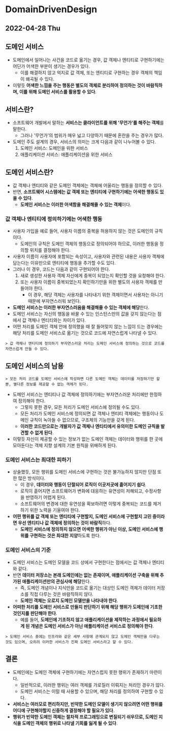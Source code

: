 # DomainDrivenDesign
## 2022-04-28 Thu

## 도메인 서비스
* 도메인에서 일어나는 사건을 코드로 옮기는 경우, 값 객체나 엔티티로 구현하기에는 어딘가 어색한 부분이 생기는 경우가 있다.
  * 이를 해결하지 않고 억지로 값 객체, 또는 엔티티로 구현하는 경우 객체의 책임이 왜곡될 수 있다.
* 이렇듯 **어색한 느낌을 주는 행동은 별도의 객체로 분리하여 정의하는 것이 바람직하며, 이를 위해 도메인 서비스를 활용할 수 있다**.

## 서비스란?
* 소프트웨어 개발에서 말하는 **서비스는 클라이언트를 위해 '무언가'를 해주는 객체**를 말한다.
  * 그러나 '무언가'의 범위가 매우 넓고 다양하기 때문에 혼란을 주는 경우가 많다.
* 도메인 주도 설계의 경우, 서비스의 의미는 크게 다음과 같이 나누어볼 수 있다.
  1. 도메인 서비스: 도메인을 위한 서비스
  2. 애플리케이션 서비스: 애플리케이션을 위한 서비스

## 도메인 서비스란?
* 값 객체나 엔티티와 같은 도메인 객체에는 객체에 어울리는 행동을 정의할 수 있다. 
* 반면, **소프트웨어 시스템에는 값 객체 또는 엔티티에 구현하기에는 어색한 행동도 있을 수 있다**.
  * **도메인 서비스는 이러한 어색함을 해결해줄 수 있는 객체**이다.

### 값 객체나 엔티티에 정의하기에는 어색한 행동
* 사용자 가입을 예로 들어, 사용자 이름의 중복을 허용하지 않는 것은 도메인의 규칙이다.
  * 도메인의 규칙은 도메인 객체의 행동으로 정의되어야 하므로, 이러한 행동을 정의할 위치를 결정해야 한다.
* 사용자 이름이 사용자에 포함되는 속성이고, 사용자와 관련된 내용은 사용자 객체에 담는다는 이유만으로 엔티티에 행동을 추가할 수도 있다.
* 그러나 이 경우, 코드는 다음과 같이 구현되어야 한다.
  1. 새로 생성한 사용자 객체 자신에게 중복이 되었는지 확인할 것을 요청해야 한다.
  2. 또는 사용자 이름이 중복되었는지 확인하기만을 위한 별도의 사용자 객체를 만들어야 한다.
     * 이 경우, 해당 객체는 사용자를 나타내기 위한 객체이면서 사용자는 아니기 때문에 부자연스러워 보인다.
* **도메인 서비스는 이러한 부자연스러움을 해결해줄 수 있는 객체에 해당**한다.
* 도메인 서비스는 자신의 행동을 바꿀 수 있는 인스턴스만의 값을 갖지 않는다는 점에서 값 객체나 엔티티와는 차이가 있다.
* 어떤 처리를 도메인 객체 안에 정의했을 때 잘 들어맞지 않는 느낌이 드는 경우에는 해당 처리를 도메인 서비스로 옮기는 것으로 코드에 자연스럽게 나타낼 수 있다.
```
> 값 객체나 엔티티에 정의하기 부자연스러운 처리는 도메인 서비스에 정의하는 것으로 코드를 자연스럽게 만들 수 있다.
```

## 도메인 서비스의 남용
```
> 모든 처리 코드를 도메인 서비스에 작성하면 다른 도메인 객체는 데이터를 저장하기만 할 뿐, 별다른 정보를 제공할 수 없는 객체가 된다.
```
* 도메인 서비스는 엔티티나 값 객체에 정의하기에는 부자연스러운 처리에만 한정하여 정의해야 한다.
  * 그렇지 못한 경우, 모든 처리가 도메인 서비스에 정의될 수도 있다.
  * 모든 처리가 도메인 서비스에 정의되면 값 객체나 엔티티 객체에는 행동이나 도메인 규칙이 녹아들 수 없으므로, 구조체의 기능만을 갖게 된다.
  * **이러한 코드만으로는 개발자가 값 객체나 엔티티에서 유의미한 도메인 규칙을 발견할 수 없게 된다**.
* 이렇듯 자신이 제공할 수 있는 정보가 없는 도메인 객체는 데이터와 행위를 한 곳에 모아둔다는 객체 지향 설계의 기본 원칙을 위배하게 된다.

### 도메인 서비스는 최대한 피하기
* 상술했듯, 모든 행위를 도메인 서비스에 구현하는 것은 불가능하지 않지만 단점 또한 많은 방식이다.
  * 이 경우, **데이터와 행동이 단절되어 로직이 이곳저곳에 흩어지기 쉽다**.
  * 로직이 흩어지면 소프트웨어가 변화에 대응하는 유연성이 저해되고, 수정사항을 반영하기 어렵게 된다.
  * 소프트웨어의 변경에 대한 유연성을 확보하려면 이렇게 중복되는 코드를 제거하기 위한 노력을 기울여야 한다.
* **어떤 행위를 값 객체 또는 엔티티에 구현할지, 도메인 서비스에 구현할지 고민 중이라면 우선 엔티티나 값 객체에 정의하는 것이 바람직**하다.
  * **도메인 서비스에 정의하지 않으면 어색한 행위가 아닌 이상, 도메인 서비스에 행위를 구현하는 것은 최대한 지양**하도록 한다.

### 도메인 서비스의 기준
* 도메인 서비스는 도메인 모델을 코드 상에서 구현한다는 점에서는 값 객체나 엔티티와 같다.
* 반면 **데이터 저장소는 본래 도메인에는 없는 존재이며, 애플리케이션 구축을 위해 추가된 애플리케이션만의 관심사에 해당**한다.
  * 즉, 도메인 개념이나 지식만을 코드로 옮기는 대상인 도메인 객체가 데이터 저장소를 직접 다루는 것은 바람직하지 않다.
  * **도메인 객체는 오로지 도메인 모델만을 나타내야 한다**.
* **어떠한 처리를 도메인 서비스로 만들지 판단하기 위해 해당 행위가 도메인에 기초한 것인지를 판단해야 한다**.
  * 예를 들어, **도메인에 기초하지 않고 애플리케이션을 제작하는 과정에서 필요하게 된 개념은 도메인 서비스가 아닌 애플리케이션 서비스로 정의해야 한다**.
```
> 도메인 서비스 중에는 인프라와 같은 세부 사항에 관계되지 않고 도메인 객체만을 다루는 것도 있으며, 오히려 이러한 서비스가 진짜 도메인 서비스라고 할 수 있다.
```

## 결론
* 도메인에는 도메인 객체에 구현하기에는 자연스럽지 못한 행위가 존재하기 마련이다.
  * 일반적으로, 이러한 행위는 여러 객체를 가로질러 이뤄지는 처리인 경우가 많다.
  * 도메인 서비스는 이럴 때 사용할 수 있으며, 해당 처리를 정의하여 구현할 수 있다.
* **서비스는 여러모로 편리하지만, 빈약한 도메인 모델이 생기지 않으려면 어떤 행위를 어디에 구현해야할지 신중하게 결정해야 할 필요가 있다**.
* **행위가 빈약한 도메인 객체는 절차적 프로그래밍으로 변질되기 쉬우므로, 도메인 지식을 도메인 객체의 행위로 나타낼 기회를 잃게 될 수 있다**.